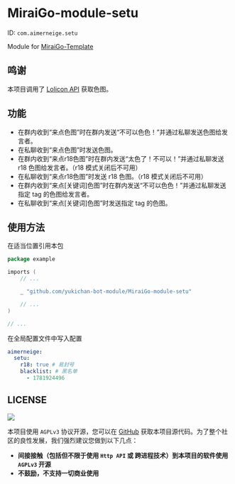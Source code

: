 # MiraiGo-module-setu

ID: `com.aimerneige.setu`

Module for [MiraiGo-Template](https://github.com/Logiase/MiraiGo-Template)

## 鸣谢

本项目调用了 [Lolicon API](https://api.lolicon.app/#/setu) 获取色图。

## 功能

- 在群内收到“来点色图”时在群内发送“不可以色色！”并通过私聊发送色图给发言者。
- 在私聊收到“来点色图”时发送色图。
- 在群内收到“来点r18色图”时在群内发送“太色了！不可以！”并通过私聊发送 r18 色图给发言者。（r18 模式关闭后不可用）
- 在私聊收到“来点r18色图”时发送 r18 色图。（r18 模式关闭后不可用）
- 在群内收到“来点[关键词]色图”时在群内发送“不可以色色！”并通过私聊发送指定 tag 的色图给发言者。
- 在私聊收到“来点[关键词]色图”时发送指定 tag 的色图。

## 使用方法

在适当位置引用本包

```go
package example

imports (
    // ...

    _ "github.com/yukichan-bot-module/MiraiGo-module-setu"

    // ...
)

// ...
```

在全局配置文件中写入配置

```yaml
aimerneige:
  setu:
    r18: true # 易封号
    blacklist: # 黑名单
      - 1781924496
```

## LICENSE

<a href="https://www.gnu.org/licenses/agpl-3.0.en.html">
<img src="https://www.gnu.org/graphics/agplv3-155x51.png">
</a>

本项目使用 `AGPLv3` 协议开源，您可以在 [GitHub](https://github.com/yukichan-bot-module/MiraiGo-module-setu) 获取本项目源代码。为了整个社区的良性发展，我们强烈建议您做到以下几点：

- **间接接触（包括但不限于使用 `Http API` 或 跨进程技术）到本项目的软件使用 `AGPLv3` 开源**
- **不鼓励，不支持一切商业使用**
